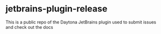 # jetbrains-plugin-release
This is a public repo of the Daytona JetBrains plugin used to submit issues and check out the docs
